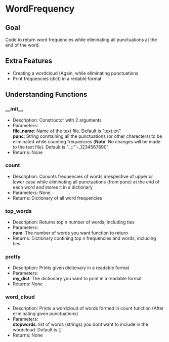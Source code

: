 # WordFrequency

## Goal
Code to return word frequencies while eliminating all punctuations at the end of the word.

## Extra Features
- Creating a wordcloud (Again, while eliminating punctuations
- Print frequencies (dict) in a redable format

## Understanding Functions
### \_\_init\_\_
- Description: Constructor with 2 arguments
- Parameters:\
**file_name**: Name of the text file. Default is "text.txt"\
**punc**: String conrtaining all the punctuations (or other charecters) to be eliminated while counting frequencies (**Note**: No changes will be made to the text file). Default is ".,;:\"\'-_1234567890"
- Returns: None

### count
- Description: Conunts frequencies of words irrespective of upper or lower case while eliminating all punctuations (from punc) at the end of each word and stores it in a dictionary
- Parameters: None
- Returns: Dictionary of all word frequencies

### top_words
- Description: Returns top n number of words, including ties
- Parameters:\
**num**: The number of words you want function to return
- Returns: Dictionary contining top n frequencies and words, including ties

### pretty
- Description: Prints given dictionary in a readable format
- Parameters:\
**my_dict**: The dictionary you want to print in a readable format
- Returns: None

### word_cloud
- Description: Prints a wordcloud of words formed in count function (After eliminating given punctuations)
- Parameters:\
**stopwords**: list of words (strings) you dont want to include in the wordcloud. Default is []
- Returns: None
